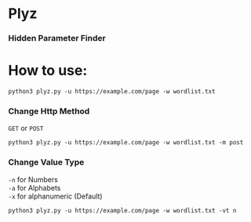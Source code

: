 # Plyz
### Hidden Parameter Finder
# How to use:
```
python3 plyz.py -u https://example.com/page -w wordlist.txt
```
### Change Http Method
`GET` or `POST`
```
python3 plyz.py -u https://example.com/page -w wordlist.txt -m post
```
### Change Value Type
`-n` for Numbers\
`-a` for Alphabets\
`-x` for alphanumeric (Default)
```
python3 plyz.py -u https://example.com/page -w wordlist.txt -vt n
```
